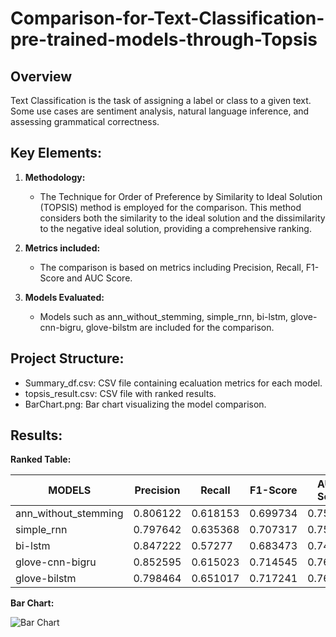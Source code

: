 # Comparison-for-Text-Classification-pre-trained-models-through-Topsis

## Overview
Text Classification is the task of assigning a label or class to a given text. Some use cases are sentiment analysis, natural language inference, and assessing grammatical correctness.

## Key Elements:

1. **Methodology:**
   - The Technique for Order of Preference by Similarity to Ideal Solution (TOPSIS) method is employed for the comparison. This method considers both the similarity to the ideal solution and the dissimilarity to the negative ideal solution, providing a comprehensive ranking.
     
2. **Metrics included:**
   - The comparison is based on metrics including Precision, Recall, F1-Score and AUC Score.

3. **Models Evaluated:**
   - Models such as ann_without_stemming, simple_rnn, bi-lstm, glove-cnn-bigru, glove-bilstm are included for the comparison.

## Project Structure:

- Summary_df.csv: CSV file containing ecaluation metrics for each model.
- topsis_result.csv: CSV file with ranked results.
- BarChart.png: Bar chart visualizing the model comparison.

## Results:

**Ranked Table:** 

|MODELS	              |Precision	|Recall	  |F1-Score	|AUC-Score|Performance	      |Rank|
|---------------------|-----------|---------|---------|---------|-------------------|----|
|ann_without_stemming	|0.806122	  |0.618153	|0.699734	|0.753972	|0.4825020772202160 |4.0 |
|simple_rnn	          |0.797642	  |0.635368	|0.707317	|0.757939	|0.5916155663516381	|3.0 |
|bi-lstm	            |0.847222	  |0.57277	|0.683473	|0.748102	|0.3046443798605809	|5.0 |
|glove-cnn-bigru	    |0.852595	  |0.615023	|0.714545	|0.768069	|0.6506581657251116	|2.0 |
|glove-bilstm	        |0.798464	  |0.651017	|0.717241	|0.764604	|0.6743973839814837	|1.0 |

**Bar Chart:**

![Bar Chart]([path/to/image.png](https://github.com/khushi-m27/Comparison-for-Text-Classification-pre-trained-models-through-Topsis/blob/main/BarChart.png))
